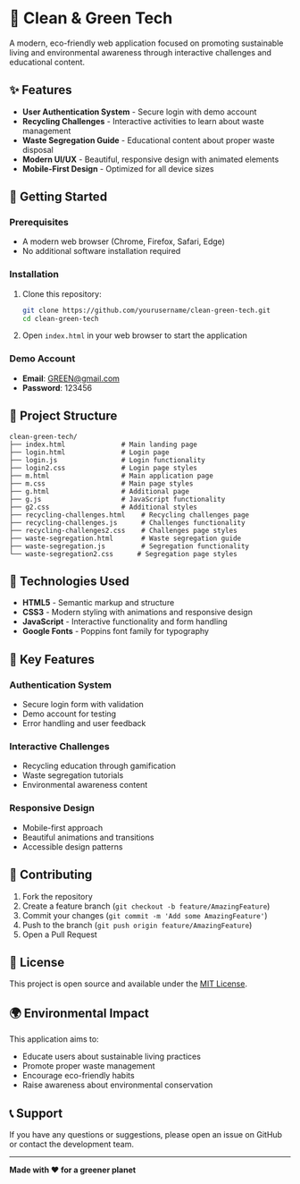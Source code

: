 # 🌱 Clean & Green Tech

A modern, eco-friendly web application focused on promoting sustainable living and environmental awareness through interactive challenges and educational content.

## ✨ Features

- **User Authentication System** - Secure login with demo account
- **Recycling Challenges** - Interactive activities to learn about waste management
- **Waste Segregation Guide** - Educational content about proper waste disposal
- **Modern UI/UX** - Beautiful, responsive design with animated elements
- **Mobile-First Design** - Optimized for all device sizes

## 🚀 Getting Started

### Prerequisites
- A modern web browser (Chrome, Firefox, Safari, Edge)
- No additional software installation required

### Installation
1. Clone this repository:
   ```bash
   git clone https://github.com/yourusername/clean-green-tech.git
   cd clean-green-tech
   ```

2. Open `index.html` in your web browser to start the application

### Demo Account
- **Email**: GREEN@gmail.com
- **Password**: 123456

## 📁 Project Structure

```
clean-green-tech/
├── index.html              # Main landing page
├── login.html              # Login page
├── login.js                # Login functionality
├── login2.css              # Login page styles
├── m.html                  # Main application page
├── m.css                   # Main page styles
├── g.html                  # Additional page
├── g.js                    # JavaScript functionality
├── g2.css                  # Additional styles
├── recycling-challenges.html    # Recycling challenges page
├── recycling-challenges.js      # Challenges functionality
├── recycling-challenges2.css    # Challenges page styles
├── waste-segregation.html       # Waste segregation guide
├── waste-segregation.js         # Segregation functionality
└── waste-segregation2.css      # Segregation page styles
```

## 🎨 Technologies Used

- **HTML5** - Semantic markup and structure
- **CSS3** - Modern styling with animations and responsive design
- **JavaScript** - Interactive functionality and form handling
- **Google Fonts** - Poppins font family for typography

## 🌟 Key Features

### Authentication System
- Secure login form with validation
- Demo account for testing
- Error handling and user feedback

### Interactive Challenges
- Recycling education through gamification
- Waste segregation tutorials
- Environmental awareness content

### Responsive Design
- Mobile-first approach
- Beautiful animations and transitions
- Accessible design patterns

## 🤝 Contributing

1. Fork the repository
2. Create a feature branch (`git checkout -b feature/AmazingFeature`)
3. Commit your changes (`git commit -m 'Add some AmazingFeature'`)
4. Push to the branch (`git push origin feature/AmazingFeature`)
5. Open a Pull Request

## 📝 License

This project is open source and available under the [MIT License](LICENSE).

## 🌍 Environmental Impact

This application aims to:
- Educate users about sustainable living practices
- Promote proper waste management
- Encourage eco-friendly habits
- Raise awareness about environmental conservation

## 📞 Support

If you have any questions or suggestions, please open an issue on GitHub or contact the development team.

---

**Made with ❤️ for a greener planet**
